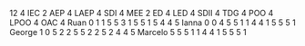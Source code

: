 12 4
IEC 2 
AEP 4 
LAEP 4 
SDI 4 
MEE 2 
ED 4
LED 4
SDII 4
TDG 4
POO 4
LPOO 4
OAC 4
Ruan 0 1 
1 5 5 3 1 5 5 1 5 4 4 5
Ianna 0 0
4 5 5 1 1 4 4 1 5 5 5 1
George 1 0
5 2 2 5 5 2 2 5 2 4 4 5 
Marcelo
5 5 5 1 1 4 4  1 5 5 5 1